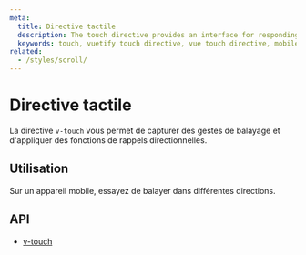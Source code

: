 ```yaml
---
meta:
  title: Directive tactile
  description: The touch directive provides an interface for responding to various user touch actions.
  keywords: touch, vuetify touch directive, vue touch directive, mobile touch directive
related:
  - /styles/scroll/
---
```


# Directive tactile

La directive `v-touch` vous permet de capturer des gestes de balayage et d'appliquer des fonctions de rappels directionnelles.

<entry-ad />

## Utilisation

Sur un appareil mobile, essayez de balayer dans différentes directions.

<example file="v-touch/usage" />

## API

- [v-touch](/api/v-touch)

<inline-api page="directives/touch" />

<backmatter />
